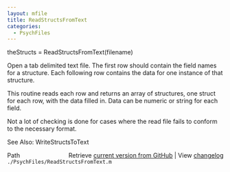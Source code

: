 ```yaml
---
layout: mfile
title: ReadStructsFromText
categories:
  - PsychFiles
---
```


theStructs = ReadStructsFromText\(filename\)

Open a tab delimited text file.  The first row should
contain the field names for a structure.  Each following
row contains the data for one instance of that structure.

This routine reads each row and returns an array of structures,
one struct for each row, with the data filled in.  Data
can be numeric or string for each field.

Not a lot of checking is done for cases where the read file
fails to conform to the necessary format.

See Also: WriteStructsToText


<div class="code_header" style="text-align:right;">
  <span style="float:left;">Path&nbsp;&nbsp;</span> <span class="counter">Retrieve <a href=
  "https://raw.github.com/Psychtoolbox-3/Psychtoolbox-3/beta/./PsychFiles/ReadStructsFromText.m">current version from GitHub</a> | View <a href=
  "https://github.com/Psychtoolbox-3/Psychtoolbox-3/commits/beta/./PsychFiles/ReadStructsFromText.m">changelog</a></span>
</div>
<div class="code">
  <code>./PsychFiles/ReadStructsFromText.m</code>
</div>
